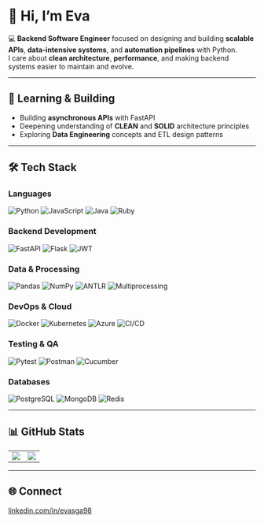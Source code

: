 # 👋 Hi, I’m Eva

💻 **Backend Software Engineer** focused on designing and building **scalable APIs**, **data-intensive systems**, and **automation pipelines** with Python.  
I care about **clean architecture**, **performance**, and making backend systems easier to maintain and evolve.

---

## 🧠 Learning & Building

- Building **asynchronous APIs** with FastAPI  
- Deepening understanding of **CLEAN** and **SOLID** architecture principles  
- Exploring **Data Engineering** concepts and ETL design patterns  

---

## 🛠️ Tech Stack

### **Languages**
![Python](https://img.shields.io/badge/Python-3776AB?style=for-the-badge&logo=python&logoColor=white)
![JavaScript](https://img.shields.io/badge/JavaScript-F7DF1E?style=for-the-badge&logo=javascript&logoColor=black)
![Java](https://img.shields.io/badge/Java-ED8B00?style=for-the-badge&logo=openjdk&logoColor=white)
![Ruby](https://img.shields.io/badge/Ruby-CC342D?style=for-the-badge&logo=ruby&logoColor=white)

### **Backend Development**
![FastAPI](https://img.shields.io/badge/FastAPI-009688?style=for-the-badge&logo=fastapi&logoColor=white)
![Flask](https://img.shields.io/badge/Flask-000000?style=for-the-badge&logo=flask&logoColor=white)
![JWT](https://img.shields.io/badge/JWT-000000?style=for-the-badge&logo=jsonwebtokens&logoColor=white)

### **Data & Processing**
![Pandas](https://img.shields.io/badge/Pandas-150458?style=for-the-badge&logo=pandas&logoColor=white)
![NumPy](https://img.shields.io/badge/NumPy-013243?style=for-the-badge&logo=numpy&logoColor=white)
![ANTLR](https://img.shields.io/badge/ANTLR-FF6F00?style=for-the-badge&logo=antlr&logoColor=white)
![Multiprocessing](https://img.shields.io/badge/Multiprocessing-3776AB?style=for-the-badge&logo=python&logoColor=white)

### **DevOps & Cloud**
![Docker](https://img.shields.io/badge/Docker-2496ED?style=for-the-badge&logo=docker&logoColor=white)
![Kubernetes](https://img.shields.io/badge/Kubernetes-326CE5?style=for-the-badge&logo=kubernetes&logoColor=white)
![Azure](https://img.shields.io/badge/Azure-0078D7?style=for-the-badge&logo=microsoft-azure&logoColor=white)
![CI/CD](https://img.shields.io/badge/CI%2FCD-181717?style=for-the-badge&logo=githubactions&logoColor=white)

### **Testing & QA**
![Pytest](https://img.shields.io/badge/Pytest-0A9EDC?style=for-the-badge&logo=pytest&logoColor=white)
![Postman](https://img.shields.io/badge/Postman-FF6C37?style=for-the-badge&logo=postman&logoColor=white)
![Cucumber](https://img.shields.io/badge/Cucumber-43B02A?style=for-the-badge&logo=cucumber&logoColor=white)

### **Databases**
![PostgreSQL](https://img.shields.io/badge/PostgreSQL-336791?style=for-the-badge&logo=postgresql&logoColor=white)
![MongoDB](https://img.shields.io/badge/MongoDB-47A248?style=for-the-badge&logo=mongodb&logoColor=white)
![Redis](https://img.shields.io/badge/Redis-DC382D?style=for-the-badge&logo=redis&logoColor=white)

---

## 📊 GitHub Stats  
<table>
  <tr>
    <td valign="top"><img src="https://github-readme-stats.vercel.app/api?username=evasga98&show_icons=true&include_all_commits=true&theme=buefy&hide_border=true" /></td>
    <td valign="top"><img src="https://github-readme-stats.vercel.app/api/top-langs/?username=evasga98&layout=compact&theme=buefy&hide_border=true" /></td>
  </tr>
</table>

---

## 🌐 Connect  
[linkedin.com/in/evasga98](https://www.linkedin.com/in/evasga98)
